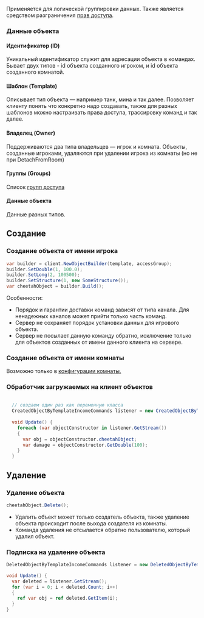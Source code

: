 Применяется для логической группировки данных. Также является средством
разграничения [прав доступа](/components/relay/configuration/permissions/).

### Данные объекта

#### Идентификатор (ID)

Уникальный идентификатор служит для адресации объекта в командах. Бывает двух типов - id объекта созданного игроком, и
id объекта созданного комнатой.

#### Шаблон (Template)

Описывает тип объекта — например танк, мина и так далее. Позволяет клиенту понять что конкретно надо создавать, также
для разных шаблонов можно настраивать права доступа, трассировку команд и так далее.

#### Владелец (Owner)

Поддерживаются два типа владельцев — игрок и комната. Объекты, созданные игроками, удаляются при удалении игрока из
комнаты (но не при DetachFromRoom)

#### Группы (Groups)

Список [групп доступа](/components/relay/configuration/permissions/)

#### Данные объекта

Данные разных типов.

## Создание

### Создание объекта от имени игрока

```csharp    
var builder = client.NewObjectBuilder(template, accessGroup);
builder.SetDouble(1, 100.0);
builder.SetLong(2, 100500);
builder.SetStructure(1, new SomeStructure());
var cheetahObject = builder.Build();
```

Особенности:

- Порядок и гарантии доставки команд зависят от типа канала. Для ненадежных каналов может прийти только часть команд.
- Сервер не сохраняет порядок установки данных для игрового объекта.
- Сервер не посылает данную команду обратно, исключение только для объектов созданных от имени данного клиента на
  сервере.

### Создание объекта от имени комнаты

Возможно только в [конфигурации комнаты.](/components/relay/configuration/room/)

### Обработчик загружаемых на клиент объектов

```csharp
  
  // создаем один раз как переменную класса
  CreatedObjectByTemplateIncomeCommands listener = new CreatedObjectByTemplateIncomeCommands(client, template);
  
  void Update() {
    foreach (var objectConstructor in listener.GetStream())
    {
      var obj = objectConstructor.cheetahObject;
      var damage = objectConstructor.GetDouble(100);
    }
  }
```

## Удаление

### Удаление объекта

```csharp
cheetahObject.Delete();
```

- Удалить объект может только создатель объекта, также удаление объекта происходит после выхода создателя из комнаты.
- Команда удаления не отсылается обратно пользователю, который удалил объект.

### Подписка на удаление объекта

```csharp
DeletedObjectByTemplateIncomeCommands listener = new DeletedObjectByTemplateIncomeCommands(client, template);

void Update() {
  var deleted = listener.GetStream();
  for (var i = 0; i < deleted.Count; i++)
  {
    ref var obj = ref deleted.GetItem(i);
  }
}        
```
